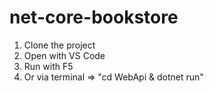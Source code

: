 # net-core-bookstore

1. Clone the project
2. Open with VS Code
3. Run with F5
4. Or via terminal => "cd WebApi & dotnet run"
